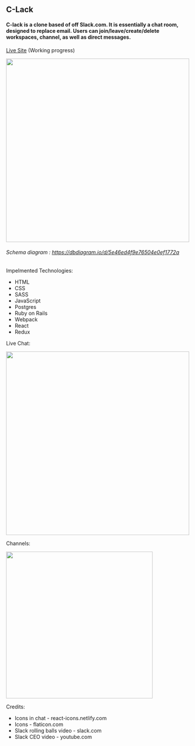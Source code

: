 
## C-Lack
#### C-lack is a clone based of off Slack.com. It is essentially a chat room, designed to replace email. Users can join/leave/create/delete workspaces, channel, as well as direct messages.
<a href="https://c-lack.herokuapp.com">Live Site</a> (Working progress)

<img src="https://user-images.githubusercontent.com/50147749/75047593-06d98380-5495-11ea-9297-8710fcbe9363.png" width=500 align=center>

###### Schema diagram : https://dbdiagram.io/d/5e46ed4f9e76504e0ef1772a

Impelmented Technologies:

- HTML
- CSS
- SASS
- JavaScript
- Postgres
- Ruby on Rails
- Webpack
- React
- Redux

Live Chat:

<img src="https://user-images.githubusercontent.com/50147749/75049129-a8fa6b00-5497-11ea-87f5-43c92bc8fd71.png" width=500  align=center>

Channels:

<img src="https://user-images.githubusercontent.com/50147749/75048819-25407e80-5497-11ea-9ad9-343f62e16d45.png" height=400 align=center>

Credits:
    
- Icons in chat - react-icons.netlify.com   
- Icons - flaticon.com
- Slack rolling balls video - slack.com
- Slack CEO video - youtube.com
    
